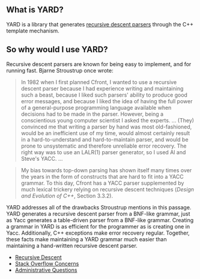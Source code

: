 ## What is YARD? ##

YARD is a library that generates [recursive descent parsers](RecursiveDescentFAQ.md) through the C++ template mechanism.

## So why would I use YARD? ##

Recursive descent parsers are known for being easy to implement, and for running fast. Bjarne Stroustrup once wrote:

> In 1982 when I first planned Cfront, I wanted to use a recursive descent parser because I had experience writing and maintaining such a beast, because I liked such parsers' ability to produce good error messages, and because I liked the idea of having the full power of a general-purpose programming language available when decisions had to be made in the parser. However, being a conscientious young computer scientist I asked the experts. ... (They) convinced me that writing a parser by hand was most old-fashioned, would be an inefficient use of my time, would almost certainly result in a hard-to-understand and hard-to-maintain parser, and would be prone to unsystematic and therefore unreliable error recovery. The right way was to use an LALR(1) parser generator, so I used Al and Steve's YACC. ...

> My bias towards top-down parsing has shown itself many times over the years in the form of constructs that are hard to fit into a YACC grammar. To this day, Cfront has a YACC parser supplemented by much lexical trickery relying on recursive descent techniques (_Design and Evolution of C++_, Section 3.3.2).

YARD addresses all of the drawbacks Stroustrup mentions in this passage. YARD generates a recursive descent parser from a BNF-like grammar, just as Yacc generates a table-driven parser from a BNF-like grammar. Creating a grammar in YARD is as efficient for the programmer as is creating one in Yacc. Additionally, C++ exceptions make error recovery regular. Together, these facts make maintaining a YARD grammar much easier than maintaining a hand-written recursive descent parser.

  * [Recursive Descent](RecursiveDescentFAQ.md)
  * [Stack Overflow Concerns](StackOverflow.md)
  * [Administrative Questions](AdministrativaFAQ.md)